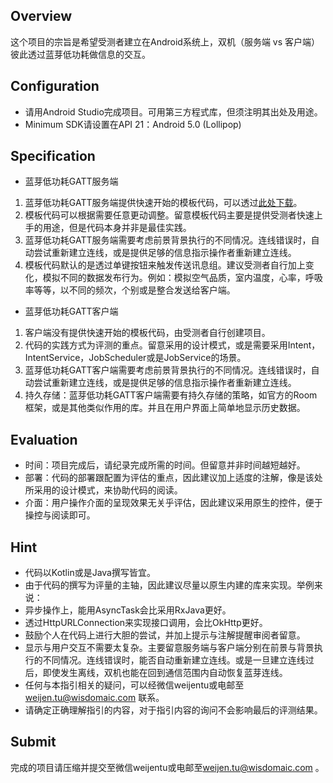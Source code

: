 ## Overview
这个项目的宗旨是希望受测者建立在Android系统上，双机（服务端 vs 客户端）彼此透过蓝芽低功耗做信息的交互。

## Configuration
- 请用Android Studio完成项目。可用第三方程式库，但须注明其出处及用途。
- Minimum SDK请设置在API 21：Android 5.0 (Lollipop)

## Specification
- 蓝芽低功耗GATT服务端
 1. 蓝芽低功耗GATT服务端提供快速开始的模板代码，可以透过[此处下载](https://github.com/weijentu/btle_gattactivity)。
 2. 模板代码可以根据需要任意更动调整。留意模板代码主要是提供受测者快速上手的用途，但是代码本身并非是最佳实践。
 3. 蓝芽低功耗GATT服务端需要考虑前景背景执行的不同情况。连线错误时，自动尝试重新建立连线，或是提供足够的信息指示操作者重新建立连线。
 4. 模板代码默认的是透过单键按钮来触发传送讯息组。建议受测者自行加上变化，模拟不同的数据发布行为。例如：模拟空气品质，室内温度，心率，呼吸率等等，以不同的频次，个别或是整合发送给客户端。
- 蓝芽低功耗GATT客户端
 1. 客户端没有提供快速开始的模板代码，由受测者自行创建项目。
 2. 代码的实践方式为评测的重点。留意采用的设计模式，或是需要采用Intent，IntentService，JobScheduler或是JobService的场景。
 3. 蓝芽低功耗GATT客户端需要考虑前景背景执行的不同情况。连线错误时，自动尝试重新建立连线，或是提供足够的信息指示操作者重新建立连线。
 4. 持久存储：蓝芽低功耗GATT客户端需要有持久存储的策略，如官方的Room框架，或是其他类似作用的库。并且在用户界面上简单地显示历史数据。

## Evaluation
- 时间：项目完成后，请纪录完成所需的时间。但留意并非时间越短越好。
- 部署：代码的部署跟配置为评估的重点，因此建议加上适度的注解，像是该处所采用的设计模式，来协助代码的阅读。
- 介面：用户操作介面的呈现效果无关乎评估，因此建议采用原生的控件，便于操控与阅读即可。

## Hint
- 代码以Kotlin或是Java撰写皆宜。
- 由于代码的撰写为评量的主轴，因此建议尽量以原生内建的库来实现。举例来说：
 - 异步操作上，能用AsyncTask会比采用RxJava更好。
 - 透过HttpURLConnection来实现接口调用，会比OkHttp更好。
- 鼓励个人在代码上进行大胆的尝试，并加上提示与注解提醒审阅者留意。
- 显示与用户交互不需要太复杂。主要留意服务端与客户端分别在前景与背景执行的不同情况。连线错误时，能否自动重新建立连线。或是一旦建立连线过后，即使发生离线，双机也能在回到通信范围内自动恢复蓝芽连线。
- 任何与本指引相关的疑问，可以经微信weijentu或电邮至[weijen.tu@wisdomaic.com](mailto:weijen.tu@wisdomaic.com)    联系。
- 请确定正确理解指引的内容，对于指引内容的询问不会影响最后的评测结果。

## Submit
完成的项目请压缩并提交至微信weijentu或电邮至[weijen.tu@wisdomaic.com](mailto:weijen.tu@wisdomaic.com)    。

